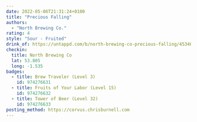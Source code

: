 ```yaml
---
date: 2022-05-06T21:31:24+0100
title: "Precious Falling"
authors:
  - "North Brewing Co."
rating: 4
style: "Sour - Fruited"
drink_of: https://untappd.com/b/north-brewing-co-precious-falling/4534032
checkin:
  title: North Brewing Co
  lat: 53.805
  long: -1.535
badges:
  - title: Brew Traveler (Level 3)
    id: 974276631
  - title: Fruits of Your Labor (Level 15)
    id: 974276632
  - title: Tower of Beer (Level 32)
    id: 974276633
posting_method: https://corvus.chrisburnell.com
---
```

